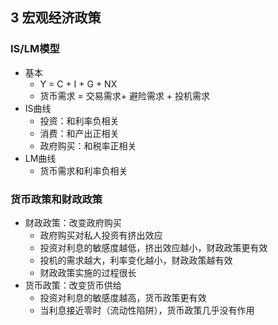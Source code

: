 ## 3 宏观经济政策

### IS/LM模型

- 基本
  - Y = C + I + G + NX
  - 货币需求 = 交易需求+ 避险需求 + 投机需求
- IS曲线
  - 投资：和利率负相关
  - 消费：和产出正相关
  - 政府购买：和税率正相关
- LM曲线
  - 货币需求和利率负相关

### 货币政策和财政政策

- 财政政策：改变政府购买
  - 政府购买对私人投资有挤出效应
  - 投资对利息的敏感度越低，挤出效应越小，财政政策更有效
  - 投机的需求越大，利率变化越小，财政政策越有效
  - 财政政策实施的过程很长
- 货币政策：改变货币供给
  - 投资对利息的敏感度越高，货币政策更有效
  - 当利息接近零时（流动性陷阱），货币政策几乎没有作用